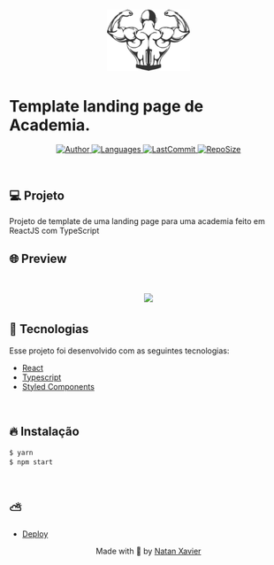 <h1 align="center">
  <img alt="Barber" title="#delicinha" src="github/logo.png" width="150px" borderRadius="20px" />
</h1>

# Template landing page de Academia.

<p align="center">
  <a href="https://github.com/nataxaa">
    <img alt="Author" src="https://img.shields.io/badge/author-nataxaa-33A1F2?style=flat-square">
  </a>

  <a href="#">
    <img alt="Languages" src="https://img.shields.io/github/languages/count/nataxaa/Template_gym-ReactJS?color=33A1F2&style=flat-square">
  </a>

  <a href="https://github.com/nataxaa/Template_gym-ReactJS/commits/master">
    <img alt="LastCommit" src="https://img.shields.io/github/last-commit/nataxaa/Template_gym-ReactJS?color=33A1F2&style=flat-square">
  </a>

  <a href="#">
    <img alt="RepoSize" src="https://img.shields.io/github/repo-size/nataxaa/Template_gym-ReactJS?color=33A1F2&style=flat-square">
  </a>

</p>

<br />

## 💻 Projeto

Projeto de template de uma landing page para uma academia feito em ReactJS com TypeScript
<br />

## 🌐 Preview

<h1 align="center">
    <img src="github/video_templategym.gif" />
</h1>

## 🚀 Tecnologias

Esse projeto foi desenvolvido com as seguintes tecnologias:

- [React](https://react.dev/)
- [Typescript](https://www.typescriptlang.org/)
- [Styled Components](https://styled-components.com/)

<br />

## 🔥 Instalação
```bash
$ yarn
$ npm start
```
<br/>

## ⛅

- [Deploy](https://courageous-tulumba-716344.netlify.app/)

<p align="center">
  Made with 💙 by <a href="https://www.linkedin.com/in/natan-xavier-a266a0228/"> Natan Xavier </a>
</p>
